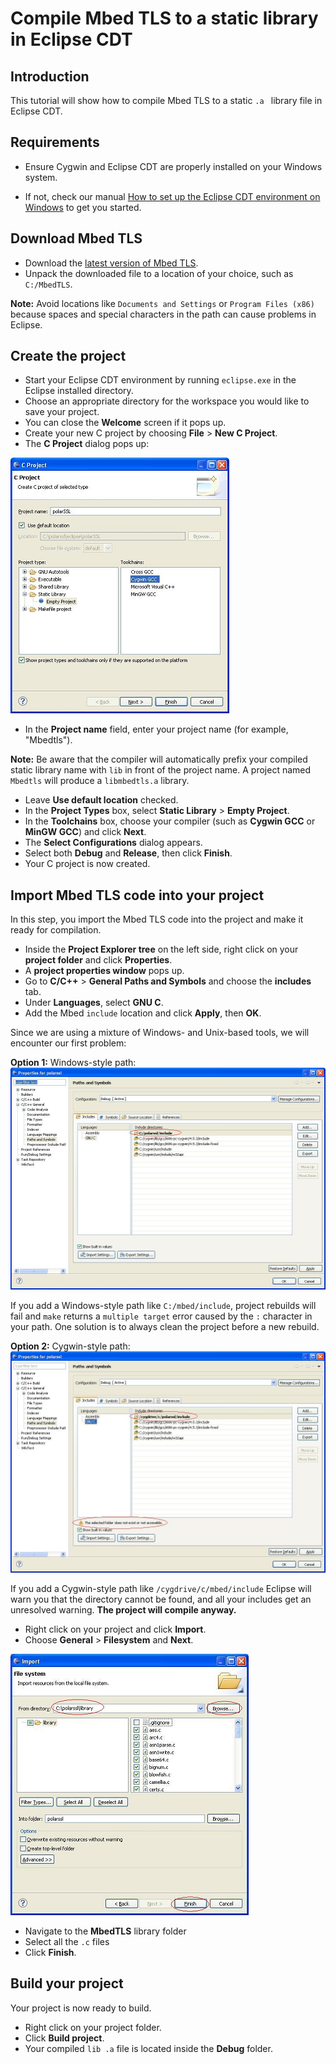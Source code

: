 # Compile Mbed TLS to a static library in Eclipse CDT

## Introduction
This tutorial will show how to compile Mbed TLS to a static `.a ` library file in Eclipse CDT.

## Requirements

* Ensure Cygwin and Eclipse CDT are properly installed on your Windows system.

 * If not, check our manual [How to set up the Eclipse CDT environment on Windows](/kb/compiling-and-building/setup-eclipse-cdt-environment-on-windows.md) to get you started.

## Download Mbed TLS
* Download the [latest version of Mbed TLS](/download).
* Unpack the downloaded file to a location of your choice, such as `C:/MbedTLS`.

<span class="notes">**Note:** Avoid locations like `Documents and Settings` or `Program Files (x86)` because spaces and special characters in the path can cause problems in Eclipse.</span>

## Create the project

* Start your Eclipse CDT environment by running `eclipse.exe` in the Eclipse installed directory.
* Choose an appropriate directory for the workspace you would like to save your project.
* You can close the **Welcome** screen if it pops up.
* Create your new C project by choosing  **File** > **New C Project**.
* The **C Project** dialog pops up:

![Eclipse new project popup](/kb/assets/mbedtls-tutorial-eclipse-static-lib-1.png)

* In the **Project name** field, enter your project name (for example, "Mbedtls").

<span class ="notes">**Note:** Be aware that the compiler will automatically prefix your compiled static library name with `lib` in front of the project name. A project named ``Mbedtls`` will produce a `libmbedtls.a` library.</span>

* Leave **Use default location** checked.
* In the **Project Types** box, select **Static Library** > **Empty Project**.
*  In the **Toolchains** box, choose your compiler (such as **Cygwin GCC** or **MinGW GCC**) and click **Next**.
* The **Select Configurations** dialog appears.
* Select both **Debug** and **Release**, then click **Finish**.
* Your C project is now created.

## Import Mbed TLS code into your project

In this step, you import the Mbed TLS code into the project and make it ready for compilation.

* Inside the **Project Explorer tree** on the left side, right click on your **project folder** and click **Properties**.
* A **project properties window** pops up.
* Go to **C/C++** > **General Paths and Symbols** and choose the **includes** tab.
* Under **Languages**, select **GNU C**.
* Add the Mbed `include` location and click **Apply**, then **OK**.

Since we are using a mixture of Windows- and Unix-based tools, we will encounter our first problem:

**Option 1:** Windows-style path:
![Windows-style path](/kb/assets/mbedtls-tutorial-eclipse-static-lib-2.png)

If you add a Windows-style path like `C:/mbed/include`, project rebuilds will fail and `make` returns a `multiple target` error caused by the ``:`` character in your path.
One solution is to always clean the project before a new rebuild.

**Option 2:** Cygwin-style path:
![Cygwin-style path](/kb/assets/mbedtls-tutorial-eclipse-static-lib-3.png)

If you add a Cygwin-style path like `/cygdrive/c/mbed/include` Eclipse will warn you that the directory cannot be found, and all your includes get an unresolved warning.
**The project will compile anyway.**

* Right click on your project and click **Import**.
* Choose **General** > **Filesystem** and  **Next**.

![Import Code](/kb/assets/mbedtls-tutorial-eclipse-static-lib-4.png)

* Navigate to the **MbedTLS** library folder
* Select all the `.c` files
* Click **Finish**.

## Build your project

Your project is now ready to build.

* Right click on your project folder.
* Click **Build project**.
* Your compiled ``lib .a`` file is located inside the **Debug** folder.

<!--- compile-mbedtls-to-a-static-library-in-eclipse-cdt
,"How to compile Mbed TLS into a static .a library under the Eclipse CDT environment under Windows","compiling Mbedssl in Eclipse, Mbedssl windows","compile, eclipse, windows, tutorial",published,"2013-01-07 10:27:00",6,7589,"2015-07-24 11:39:00","Paul Bakker" --->
